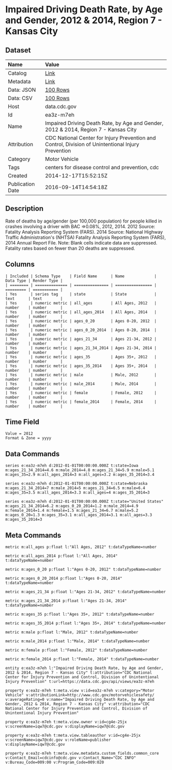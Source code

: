 # Impaired Driving Death Rate, by Age and Gender, 2012 & 2014, Region 7 - Kansas City

## Dataset

| Name | Value |
| :--- | :---- |
| Catalog | [Link](https://catalog.data.gov/dataset/impaired-driving-death-rate-by-age-and-gender-2012-region-7-kansas-city) |
| Metadata | [Link](https://data.cdc.gov/api/views/ea3z-m7eh) |
| Data: JSON | [100 Rows](https://data.cdc.gov/api/views/ea3z-m7eh/rows.json?max_rows=100) |
| Data: CSV | [100 Rows](https://data.cdc.gov/api/views/ea3z-m7eh/rows.csv?max_rows=100) |
| Host | data.cdc.gov |
| Id | ea3z-m7eh |
| Name | Impaired Driving Death Rate, by Age and Gender, 2012 & 2014, Region 7 - Kansas City |
| Attribution | CDC National Center for Injury Prevention and Control, Division of Unintentional Injury Prevention |
| Category | Motor Vehicle |
| Tags | centers for disease control and prevention, cdc |
| Created | 2014-12-17T15:52:15Z |
| Publication Date | 2016-09-14T14:54:18Z |

## Description

Rate of deaths by age/gender (per 100,000 population) for people killed in crashes involving a driver with BAC =>0.08%, 2012, 2014. 2012 Source: Fatality Analysis Reporting System (FARS). 2014 Source: National Highway Traffic Administration's (NHTSA) Fatality Analysis Reporting System (FARS), 2014 Annual Report File. Note: Blank cells indicate data are suppressed. Fatality rates based on fewer than 20 deaths are suppressed.

## Columns

```ls
| Included | Schema Type    | Field Name      | Name             | Data Type | Render Type |
| ======== | ============== | =============== | ================ | ========= | =========== |
| Yes      | series tag     | state           | State            | text      | text        |
| Yes      | numeric metric | all_ages        | All Ages, 2012   | number    | number      |
| Yes      | numeric metric | all_ages_2014   | All Ages, 2014   | number    | number      |
| Yes      | numeric metric | ages_0_20       | Ages 0-20, 2012  | number    | number      |
| Yes      | numeric metric | ages_0_20_2014  | Ages 0-20, 2014  | number    | number      |
| Yes      | numeric metric | ages_21_34      | Ages 21-34, 2012 | number    | number      |
| Yes      | numeric metric | ages_21_34_2014 | Ages 21-34, 2014 | number    | number      |
| Yes      | numeric metric | ages_35         | Ages 35+, 2012   | number    | number      |
| Yes      | numeric metric | ages_35_2014    | Ages 35+, 2014   | number    | number      |
| Yes      | numeric metric | male            | Male, 2012       | number    | number      |
| Yes      | numeric metric | male_2014       | Male, 2014       | number    | number      |
| Yes      | numeric metric | female          | Female, 2012     | number    | number      |
| Yes      | numeric metric | female_2014     | Female, 2014     | number    | number      |
```

## Time Field

```ls
Value = 2012
Format & Zone = yyyy
```

## Data Commands

```ls
series e:ea3z-m7eh d:2012-01-01T00:00:00.000Z t:state=Iowa m:ages_21_34_2014=4.6 m:male_2014=4.8 m:ages_21_34=5.9 m:male=5.1 m:ages_35=2.9 m:all_ages_2014=3 m:all_ages=3.2 m:ages_35_2014=3.4

series e:ea3z-m7eh d:2012-01-01T00:00:00.000Z t:state=Nebraska m:ages_21_34_2014=7 m:male_2014=5 m:ages_21_34=6.5 m:male=6.4 m:ages_35=3.5 m:all_ages_2014=3.3 m:all_ages=4 m:ages_35_2014=3

series e:ea3z-m7eh d:2012-01-01T00:00:00.000Z t:state="United States" m:ages_21_34_2014=6.2 m:ages_0_20_2014=1.2 m:male_2014=4.9 m:female_2014=1.4 m:female=1.5 m:ages_21_34=6.7 m:male=5.2 m:ages_0_20=1.3 m:ages_35=3.1 m:all_ages_2014=3.1 m:all_ages=3.3 m:ages_35_2014=3
```

## Meta Commands

```ls
metric m:all_ages p:float l:"All Ages, 2012" t:dataTypeName=number

metric m:all_ages_2014 p:float l:"All Ages, 2014" t:dataTypeName=number

metric m:ages_0_20 p:float l:"Ages 0-20, 2012" t:dataTypeName=number

metric m:ages_0_20_2014 p:float l:"Ages 0-20, 2014" t:dataTypeName=number

metric m:ages_21_34 p:float l:"Ages 21-34, 2012" t:dataTypeName=number

metric m:ages_21_34_2014 p:float l:"Ages 21-34, 2014" t:dataTypeName=number

metric m:ages_35 p:float l:"Ages 35+, 2012" t:dataTypeName=number

metric m:ages_35_2014 p:float l:"Ages 35+, 2014" t:dataTypeName=number

metric m:male p:float l:"Male, 2012" t:dataTypeName=number

metric m:male_2014 p:float l:"Male, 2014" t:dataTypeName=number

metric m:female p:float l:"Female, 2012" t:dataTypeName=number

metric m:female_2014 p:float l:"Female, 2014" t:dataTypeName=number

entity e:ea3z-m7eh l:"Impaired Driving Death Rate, by Age and Gender, 2012 & 2014, Region 7 - Kansas City" t:attribution="CDC National Center for Injury Prevention and Control, Division of Unintentional Injury Prevention" t:url=https://data.cdc.gov/api/views/ea3z-m7eh

property e:ea3z-m7eh t:meta.view v:id=ea3z-m7eh v:category="Motor Vehicle" v:attributionLink=http://www.cdc.gov/motorvehiclesafety/ v:averageRating=0 v:name="Impaired Driving Death Rate, by Age and Gender, 2012 & 2014, Region 7 - Kansas City" v:attribution="CDC National Center for Injury Prevention and Control, Division of Unintentional Injury Prevention"

property e:ea3z-m7eh t:meta.view.owner v:id=cg4e-25jx v:screenName=iqw7@cdc.gov v:displayName=iqw7@cdc.gov

property e:ea3z-m7eh t:meta.view.tableauthor v:id=cg4e-25jx v:screenName=iqw7@cdc.gov v:roleName=publisher v:displayName=iqw7@cdc.gov

property e:ea3z-m7eh t:meta.view.metadata.custom_fields.common_core v:Contact_Email=cdcinfo@cdc.gov v:Contact_Name="CDC INFO" v:Bureau_Code=009:00 v:Program_Code=009:020
```